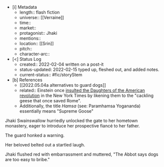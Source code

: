 - [i] Metadata
	- length:: flash fiction
	- universe:: [[Verraine]]
	- time::
	- market::
	- protagonist:: Jhaki
	- mentions:: 
	- location:: [[Srin]]
	- pitch:: 
	- character-arc::
- [<]  Status Log
	-  created:: 2022-02-04  written on a post-it
	-  status-updated: 2022-02-15 typed up, fleshed out, and added notes. 
	- current-status:: #fic/storyStem 
- [b] References
	- [[2022.05.04a alternatives to guard dogs]]
	* related:: Einstein once [insulted the Daughters of the American revolution](https://mail.google.com/mail/u/0/#search%2Fbirrel%2FWhctKKXXFtSKVLKRTKMxwJbnPCMTWqkhNPQLxDMvSmZQDskjxCRVfQgKZwwRwnVbwjDXKqv=) in the New York Times by likening them to the "cackling geese that once saved Rome". 
	* Additionally, the title _Hamsa_ (see: Paramhamsa Yogananda) essentially means "Supreme Goose"

Jhaki Swainswallow hurriedly unlocked the gate to her hometown monastery, eager to introduce her prospective fiancé to her father.

The guard honked a warning.

Her beloved belted out a startled laugh.

Jhaki flushed red with embarrassment and muttered, "The Abbot says dogs are too easy to bribe."